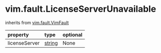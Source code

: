 vim.fault.LicenseServerUnavailable
==================================
inherits from [vim.fault.VimFault](docs/vim.fault.VimFault.md)

| property | type | optional |
|:---------|:-----|:---------|
| licenseServer | [string](string.md "string") | None |
